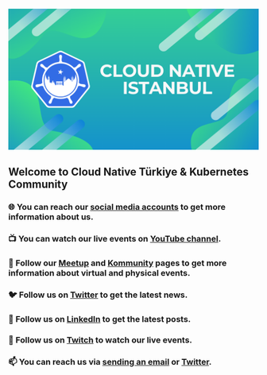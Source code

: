 ![cloudnativetr](https://raw.githubusercontent.com/cloudnativetr/.github/main/cloud_native_ist.png)

<div align="left">

## Welcome to Cloud Native Türkiye & Kubernetes Community

### 🌐 You can reach our [social media accounts](https://linktr.ee/cloudnative) to get more information about us.

### 📺 You can watch our live events on [YouTube channel](https://www.youtube.com/channel/UCnCjRoEqnXSXuOWXlMmVzdA).

### 📅 Follow our [Meetup](https://www.meetup.com/tr-TR/cloud-native-turkiye-kubernetes/) and [Kommunity](https://kommunity.com/cloud-native-turkiye-kubernetes/) pages to get more information about virtual and physical events.

### 🐦 Follow us on [Twitter](https://twitter.com/cloudnativetr) to get the latest news.

### 💼 Follow us on [LinkedIn](https://www.linkedin.com/company/cloudnativetr) to get the latest posts.

### 🎥 Follow us on [Twitch](https://www.twitch.tv/cloudnativetr) to watch our live events.

### 📫 You can reach us via [sending an email](mailto:cloudnativetr@gmail.com) or [Twitter](https://twitter.com/cloudnativetr).

</div>
